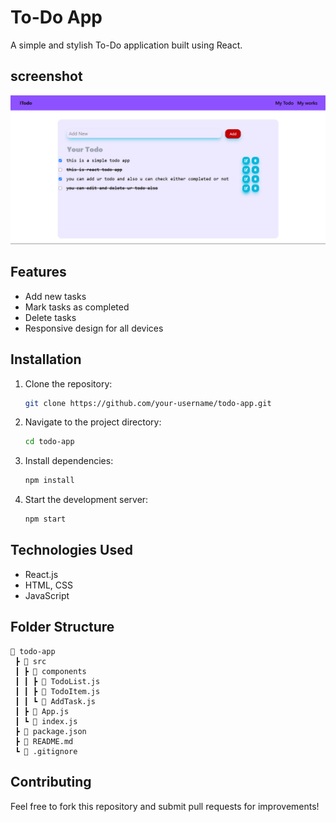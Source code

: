 # To-Do App

A simple and stylish To-Do application built using React.

screenshot
----------
![Demo Screenshot](./todo.png) 


## Features

- Add new tasks
- Mark tasks as completed
- Delete tasks
- Responsive design for all devices

## Installation

1. Clone the repository:
   ```sh
   git clone https://github.com/your-username/todo-app.git
   ```
2. Navigate to the project directory:
   ```sh
   cd todo-app
   ```
3. Install dependencies:
   ```sh
   npm install
   ```
4. Start the development server:
   ```sh
   npm start
   ```

## Technologies Used

- React.js
- HTML, CSS
- JavaScript

## Folder Structure

```
📂 todo-app
 ┣ 📂 src
 ┃ ┣ 📂 components
 ┃ ┃ ┣ 📜 TodoList.js
 ┃ ┃ ┣ 📜 TodoItem.js
 ┃ ┃ ┗ 📜 AddTask.js
 ┃ ┣ 📜 App.js
 ┃ ┗ 📜 index.js
 ┣ 📜 package.json
 ┣ 📜 README.md
 ┗ 📜 .gitignore
```

## Contributing

Feel free to fork this repository and submit pull requests for improvements!

##

